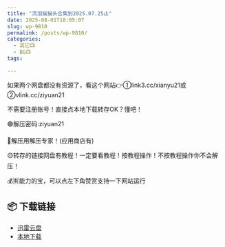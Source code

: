 ```yaml
---
title: "流泪猫猫头合集到2025.07.25止"
date: 2025-08-01T18:05:07
slug: wp-9810
permalink: /posts/wp-9810/
categories:
  - 其它📺
  - BG📺
tags:

---
```


如果两个网盘都没有资源了，看这个网站👉①link3.cc/xianyu21或②vlink.cc/ziyuan21

不需要注册账号！直接点本地下载转存OK？懂吧！

🟢解压密码:ziyuan21

🔵解压用解压专家！(应用商店有)

🟡转存的链接网盘有教程！一定要看教程！按教程操作！不按教程操作你不会解压！

💰🈶能力的宝，可以点左下角赞赏支持一下网站运行

## 📦 下载链接
- [迅雷云盘](https://blziyuan21.com/pay-download/9810?key=40890bc95f&down_id=0)
- [本地下载](https://blziyuan21.com/pay-download/9810?key=40890bc95f&down_id=1)

